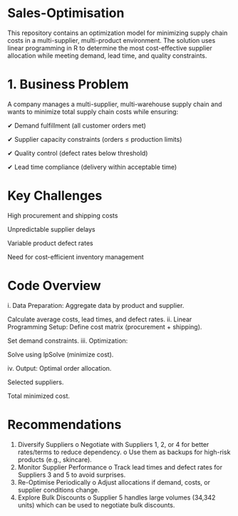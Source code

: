 # Sales-Optimisation
This repository contains an optimization model for minimizing supply chain costs in a multi-supplier, multi-product environment. The solution uses linear programming in R to determine the most cost-effective supplier allocation while meeting demand, lead time, and quality constraints.

# 1. Business Problem
A company manages a multi-supplier, multi-warehouse supply chain and wants to minimize total supply chain costs while ensuring:

✔ Demand fulfillment (all customer orders met)

✔ Supplier capacity constraints (orders ≤ production limits)

✔ Quality control (defect rates below threshold)

✔ Lead time compliance (delivery within acceptable time)


# Key Challenges
High procurement and shipping costs

Unpredictable supplier delays

Variable product defect rates

Need for cost-efficient inventory management

# Code Overview

i. Data Preparation:
Aggregate data by product and supplier.

Calculate average costs, lead times, and defect rates.
ii. Linear Programming Setup:
Define cost matrix (procurement + shipping).

Set demand constraints.
iii. Optimization:

Solve using lpSolve (minimize cost).

iv. Output:
Optimal order allocation.

Selected suppliers.

Total minimized cost.


# Recommendations 
1. Diversify Suppliers
o Negotiate with Suppliers 1, 2, or 4 for better rates/terms to reduce 
dependency. 
o Use them as backups for high-risk products (e.g., skincare). 
3. Monitor Supplier Performance 
o Track lead times and defect rates for Suppliers 3 and 5 to avoid 
surprises. 
4. Re-Optimise Periodically 
o Adjust allocations if demand, costs, or supplier conditions change. 
5. Explore Bulk Discounts 
o Supplier 5 handles large volumes (34,342 units) which can be used to 
negotiate bulk discounts. 
